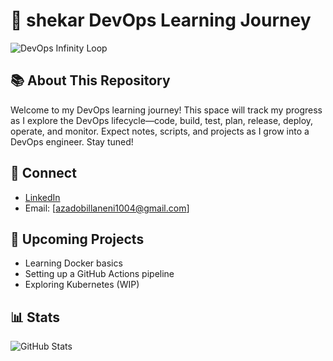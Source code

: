 # 🚀 shekar DevOps Learning Journey

![DevOps Infinity Loop](https://devopsedia.org/images/article/54/7602.1513404277.png)

## 📚 About This Repository
Welcome to my DevOps learning journey! This space will track my progress as I explore the DevOps lifecycle—code, build, test, plan, release, deploy, operate, and monitor. Expect notes, scripts, and projects as I grow into a DevOps engineer. Stay tuned!

## 🔗 Connect
- [LinkedIn](https://www.linkedin.com/in/chandhra-shekar-azad-obillaneni-200895210/])
- Email: [azadobillaneni1004@gmail.com]

## 🚧 Upcoming Projects
- Learning Docker basics
- Setting up a GitHub Actions pipeline
- Exploring Kubernetes (WIP)

## 📊 Stats
![GitHub Stats](https://github-readme-stats.vercel.app/api?username=[azad1310]&show_icons=true&theme=dark&hide_border=true)
